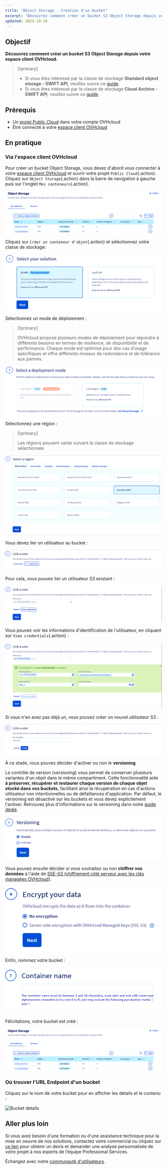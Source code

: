 ```yaml
---
title: "Object Storage - Création d'un bucket"
excerpt: "Découvrez comment créer un bucket S3 Object Storage depuis votre espace client OVHcloud"
updated: 2024-10-16
---
```


## Objectif

**Découvrez comment créer un bucket S3 Object Storage depuis votre espace client OVHcloud.**

> [!primary]
>
> - Si vous êtes intéressé par la classe de stockage **Standard object storage - SWIFT API**, veuillez suivre ce [guide](/pages/storage_and_backup/object_storage/pcs_create_container).
> - Si vous êtes intéressé par la classe de stockage **Cloud Archive - SWIFT API**, veuillez suivre ce [guide](/pages/storage_and_backup/object_storage/pca_create_container).
>

## Prérequis

- Un [projet Public Cloud](/pages/public_cloud/compute/create_a_public_cloud_project) dans votre compte OVHcloud
- Être connecté à votre [espace client OVHcloud](/links/manager)

## En pratique

### Via l'espace client OVHcloud

Pour créer un bucket Object Storage, vous devez d'abord vous connecter à votre [espace client OVHcloud](/links/manager) et ouvrir votre projet `Public Cloud`{.action}. Cliquez sur `Object Storage`{.action} dans la barre de navigation à gauche puis sur l'onglet `Mes conteneurs`{.action}.

![My containers Dashboard](images/01_object_storage-bucket_listing.png)

Cliquez sur `Créer un conteneur d'objet`{.action} et sélectionnez votre classe de stockage:

![Select your solution](images/object_storage-bucke_creation_step1.png)

Sélectionnez un mode de déploiement :

> [!primary]
>
> OVHcloud propose plusieurs modes de déploiement pour répondre à différents besoins en termes de résilience, de disponibilité et de performance. Chaque mode est optimisé pour des cas d’usage spécifiques et offre différents niveaux de redondance et de tolérance aux pannes.
>

![Sélectionner un mode de déploiement](images/object_storage-bucke_creation_step2.png)

Sélectionnez une région :

> [!primary]
>
> Les régions peuvent varier suivant la classe de stockage sélectionnée.
>

![Select a region](images/object_storage-bucke_creation_step3.png)

Vous devez lier un utilisateur au bucket :

![Link a user](images/object_storage-bucke_creation_step4_1.png)

Pour cela, vous pouvez lier un utilisateur S3 existant :

![Link a user](images/object_storage-bucke_creation_step4_2.png)

Vous pouvez voir les informations d'identification de l'utilisateur, en cliquant sur `View credentials`{.action} :

![view credentials](images/object_storage-bucke_creation_step4_3.png)

Si vous n'en avez pas déjà un, vous pouvez créer un nouvel utilisateur S3 :

![Create S3 user](images/object_storage-bucke_creation_step4_4.png)

À ce stade, vous pouvez décider d'activer ou non le **versioning**.

Le contrôle de version (*versioning*) vous permet de conserver plusieurs variantes d'un objet dans le même compartiment. Cette fonctionnalité aide **à préserver, récupérer et restaurer chaque version de chaque objet stocké dans vos buckets**, facilitant ainsi la récupération en cas d'actions utilisateur non intentionnelles ou de défaillances d'application. Par défaut, le versioning est désactivé sur les buckets et vous devez explicitement l'activer. Retrouvez plus d'informations sur le versioning dans notre [guide dédié](/pages/storage_and_backup/object_storage/s3_versioning).

![Activation du versionning](images/object_storage-bucke_creation_step5.png)

Vous pouvez ensuite décider si vous souhaitez ou non **chiffrer vos données** à l'aide de [SSE-S3 (chiffrement côté serveur avec les clés managées OVHcloud)](/pages/storage_and_backup/object_storage/s3_encrypt_your_objects_with_sse_c).

![Encryption](images/object_storage-bucke_creation_step6.png)

Enfin, nommez votre bucket :

![Container name](images/object_storage-bucke_creation_step7.png)

Félicitations, votre bucket est créé :

![Result](images/01_object_storage-bucket_listing.png)

### Où trouver l'URL Endpoint d'un bucket

Cliquez sur le nom de votre bucket pour en afficher les détails et le contenu :

![Bucket details](images/highperf-create-container-20220928091433895.png)

## Aller plus loin

Si vous avez besoin d'une formation ou d'une assistance technique pour la mise en oeuvre de nos solutions, contactez votre commercial ou cliquez sur [ce lien](/links/professional-services) pour obtenir un devis et demander une analyse personnalisée de votre projet à nos experts de l’équipe Professional Services.

Échangez avec notre [communauté d'utilisateurs](/links/community).